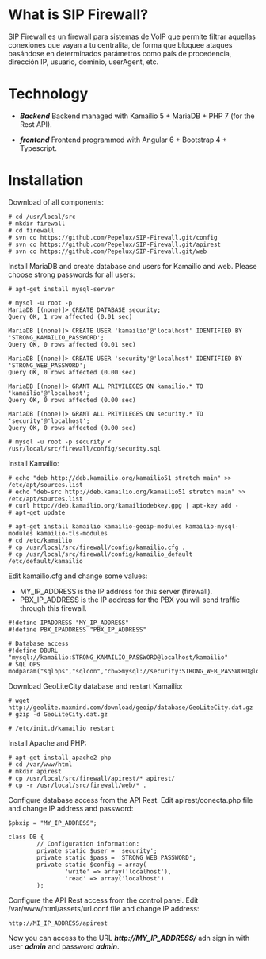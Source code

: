 # What is SIP Firewall? #

SIP Firewall es un firewall para sistemas de VoIP que permite filtrar aquellas conexiones que vayan a tu centralita, de forma que bloquee ataques basándose en determinados parámetros como país de procedencia, dirección IP, usuario, dominio, userAgent, etc.

# Technology #

  * _**Backend**_ Backend managed with Kamailio 5 + MariaDB + PHP 7 (for the Rest API).

  * _**frontend**_ Frontend programmed with Angular 6 + Bootstrap 4 + Typescript.

# Installation #

Download of all components:
```
# cd /usr/local/src
# mkdir firewall
# cd firewall
# svn co https://github.com/Pepelux/SIP-Firewall.git/config
# svn co https://github.com/Pepelux/SIP-Firewall.git/apirest
# svn co https://github.com/Pepelux/SIP-Firewall.git/web
```
Install MariaDB and create database and users for Kamailio and web. Please choose strong passwords for all users:
```
# apt-get install mysql-server

# mysql -u root -p
MariaDB [(none)]> CREATE DATABASE security;
Query OK, 1 row affected (0.01 sec)

MariaDB [(none)]> CREATE USER 'kamailio'@'localhost' IDENTIFIED BY 'STRONG_KAMAILIO_PASSWORD';
Query OK, 0 rows affected (0.01 sec)

MariaDB [(none)]> CREATE USER 'security'@'localhost' IDENTIFIED BY 'STRONG_WEB_PASSWORD';
Query OK, 0 rows affected (0.00 sec)

MariaDB [(none)]> GRANT ALL PRIVILEGES ON kamailio.* TO 'kamailio'@'localhost';
Query OK, 0 rows affected (0.00 sec)

MariaDB [(none)]> GRANT ALL PRIVILEGES ON security.* TO 'security'@'localhost';
Query OK, 0 rows affected (0.00 sec)

# mysql -u root -p security < /usr/local/src/firewall/config/security.sql
```

Install Kamailio:
```
# echo "deb http://deb.kamailio.org/kamailio51 stretch main" >> /etc/apt/sources.list
# echo "deb-src http://deb.kamailio.org/kamailio51 stretch main" >> /etc/apt/sources.list
# curl http://deb.kamailio.org/kamailiodebkey.gpg | apt-key add -
# apt-get update

# apt-get install kamailio kamailio-geoip-modules kamailio-mysql-modules kamailio-tls-modules
# cd /etc/kamailio
# cp /usr/local/src/firewall/config/kamailio.cfg .
# cp /usr/local/src/firewall/config/kamailio_default /etc/default/kamailio
```

Edit kamailio.cfg and change some values:

* MY_IP_ADDRESS is the IP address for this server (firewall).
* PBX_IP_ADDRESS is the IP address for the PBX you will send traffic through this firewall.

```
#!define IPADDRESS "MY_IP_ADDRESS"
#!define PBX_IPADDRESS "PBX_IP_ADDRESS"

# Database access
#!define DBURL  "mysql://kamailio:STRONG_KAMAILIO_PASSWORD@localhost/kamailio"
# SQL OPS
modparam("sqlops","sqlcon","cb=>mysql://security:STRONG_WEB_PASSWORD@localhost/security")
```

Download GeoLiteCity database and restart Kamailio:
```
# wget http://geolite.maxmind.com/download/geoip/database/GeoLiteCity.dat.gz
# gzip -d GeoLiteCity.dat.gz

# /etc/init.d/kamailio restart
```

Install Apache and PHP:
```
# apt-get install apache2 php
# cd /var/www/html
# mkdir apirest
# cp /usr/local/src/firewall/apirest/* apirest/
# cp -r /usr/local/src/firewall/web/* .
```

Configure database access from the API Rest. Edit apirest/conecta.php file and change IP address and password:
```
$pbxip = "MY_IP_ADDRESS";

class DB {
        // Configuration information:
        private static $user = 'security';
        private static $pass = 'STRONG_WEB_PASSWORD';
        private static $config = array(
                'write' => array('localhost'),
                'read' => array('localhost')
        );
```

Configure the API Rest access from the control panel. Edit /var/www/html/assets/url.conf file and change IP address:
```
http://MI_IP_ADDRESS/apirest
```

Now you can access to the URL _**http://MY_IP_ADDRESS/**_ adn sign in with user _**admin**_ and password _**admin**_.

